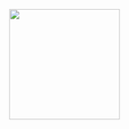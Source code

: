 <a href="https://open.spotify.com/track/02MWAaffLxlfxAUY7c5dvx?si=2367ada0580c4d21">
  <img src="https://i.scdn.co/image/ab67616d0000b273712701c5e263efc8726b1464" width="200" height="200">
</a>
